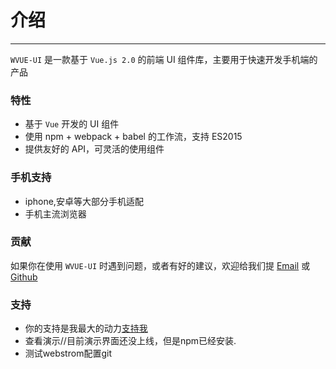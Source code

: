 # 介绍
----

`WVUE-UI` 是一款基于 `Vue.js 2.0` 的前端 UI 组件库，主要用于快速开发手机端的产品

### 特性

- 基于 `Vue` 开发的 UI 组件
- 使用 npm + webpack + babel 的工作流，支持 ES2015
- 提供友好的 API，可灵活的使用组件

### 手机支持

- iphone,安卓等大部分手机适配
- 手机主流浏览器

### 贡献

如果你在使用 `WVUE-UI` 时遇到问题，或者有好的建议，欢迎给我们提 [Email](https://mail.qq.com/cgi-bin/frame_html?sid=L3RRiIPLxtQheD1n&r=0f6f1249291f8f4744d11e8549a6a548) 或 [Github](https://github.com/sun111sunshine/WVUE-UI/tree/master/WVUE-UI)

### 支持
- 你的支持是我最大的动力[支持我]()
- 查看演示//目前演示界面还没上线，但是npm已经安装.
- 测试webstrom配置git
